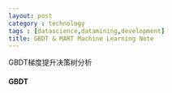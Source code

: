```yaml
---
layout: post
category : technology
tags : [datascience,datamining,development]
title: GBDT & MART Machine Learning Note
---
```


GBDT梯度提升决策树分析


#### GBDT


